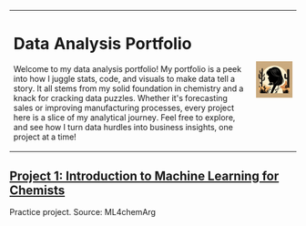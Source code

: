 <table width="100%" style="border-collapse: collapse; border: none;">
  <tr style="background-color: transparent;">
    <td align="left" valign="top" style="border: none;">
      <h1>Data Analysis Portfolio</h1>
      <p>Welcome to my data analysis portfolio! My portfolio is a peek into how I juggle stats, code, and visuals to make data tell a story. It all stems from my solid foundation in chemistry and a knack for cracking data puzzles. Whether it's forecasting sales or improving manufacturing processes, every project here is a slice of my analytical journey. Feel free to explore, and see how I turn data hurdles into business insights, one project at a time!</p>
    </td>
    <td align="right" style="border: none;">
      <img src="https://raw.githubusercontent.com/KarinaKangas/Data-Portfolio/main/images/Avatar5.png" alt="banner" width="600" />
    </td>
  </tr>
    </td>
  </tr>
</table>


## [Project 1: Introduction to Machine Learning for Chemists](https://github.com/ML4chemArg/Intro-to-Machine-Learning-in-Chemistry)
Practice project. Source: ML4chemArg
